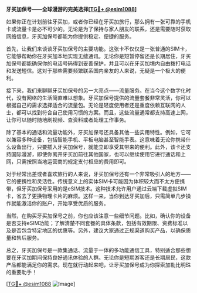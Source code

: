 **牙买加保号——全球漫游的完美选择[[TG💪+ @esim1088](https://t.me/s/esim1088)]**

如果你正在计划前往牙买加，或者你已经在牙买加旅行，那么拥有一张可靠的手机卡或流量卡是必不可少的。无论是为了保持与家人朋友的联系，还是需要随时获取网络信息，牙买加保号都能为你提供稳定、便捷的服务。

首先，让我们来谈谈牙买加保号的主要功能。这张卡不仅仅是一张普通的SIM卡，它能够帮助你在牙买加本地实现无缝通讯。无论你是短暂停留还是长期居住，牙买加保号都能确保你的电话号码得到妥善保护，并且可以在牙买加境内自由拨打电话和发送短信。这对于那些需要频繁联系国内亲友的人来说，无疑是一个极大的便利。

接下来，我们来聊聊牙买加保号的另一大亮点——流量服务。在当今这个数字化时代，没有网络的生活简直难以想象。牙买加保号提供的流量套餐非常灵活，你可以根据自己的需求选择适合的流量包。无论是轻度使用者还是重度依赖互联网的人士，都可以找到符合自己使用习惯的方案。而且，这些流量通常都支持高速上网，让你可以随时随地刷视频、查资料或者处理工作事务。

除了基本的通话和流量功能外，牙买加保号还具备其他一些实用特性。例如，它可以兼容多种设备，包括智能手机、平板电脑甚至智能手表。这意味着无论你携带什么设备出行，只要插入牙买加保号，就能立即享受其带来的便利。此外，该卡还支持国际漫游，即使你离开牙买加前往其他国家，也可以继续使用它进行通话和上网，只需按照当地运营商的规定支付相应的费用即可。

对于经常出差或者喜欢旅行的人来说，牙买加保号还有一个非常吸引人的地方——它的便携性和灵活性。传统意义上的实体SIM卡可能因为体积较大而不太方便携带，但牙买加保号采用的是eSIM技术。这种技术允许用户通过云端下载虚拟SIM卡，省去了更换物理卡片的麻烦。这样一来，当你到达牙买加后，只需简单几步操作就能激活你的账户，开始享受优质的服务。

当然，在购买牙买加保号之前，你也应该注意一些细节问题。比如，确认你的设备是否支持eSIM功能；了解清楚不同套餐的具体条款，包括有效期限、资费标准以及是否包含特定地区的优惠等。另外，建议大家通过正规渠道购买产品，以确保质量和售后服务。

总之，牙买加保号是一款集通话、流量于一体的多功能通信工具，特别适合那些想要在牙买加期间保持良好通讯体验的人群。无论你是短期游客还是长期居民，这款产品都能满足你的需求。现在就行动起来吧，让牙买加保号成为你探索加勒比明珠的重要助手！

[[TG💪+ @esim1088](https://t.me/s/esim1088) ![Image](https://i.postimg.cc/4NQfJmqS/Snipaste-2025-05-13-00-14-12.png)]